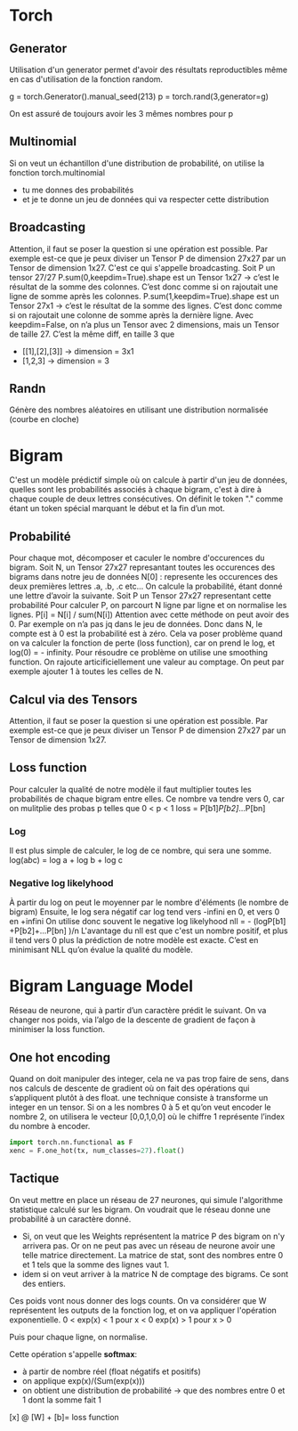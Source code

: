 # Torch
## Generator
Utilisation d'un generator permet d'avoir des résultats reproductibles même en cas d'utilisation de la fonction random.

g = torch.Generator().manual_seed(213) 
p = torch.rand(3,generator=g)

On est assuré de toujours avoir les 3 mêmes nombres pour p
## Multinomial
Si on veut un échantillon d'une distribution de probabilité, on utilise la fonction torch.multinomial
- tu me donnes des probabilités
- et je te donne un jeu de données qui va respecter cette distribution

## Broadcasting 
Attention, il faut se poser la question si une opération est possible. Par exemple est-ce que je peux diviser un Tensor P de dimension 27x27 par un Tensor de dimension 1x27.
C'est ce qui s'appelle broadcasting.
Soit P un tensor 27/27
P.sum(0,keepdim=True).shape est un Tensor 1x27 -> c’est le résultat de la somme des colonnes. C’est donc comme si on rajoutait une ligne de somme après les colonnes.
P.sum(1,keepdim=True).shape est un Tensor 27x1 -> c’est le résultat de la somme des lignes. C’est donc comme si on rajoutait une colonne de somme après la dernière ligne.
Avec keepdim=False, on n’a plus un Tensor avec 2 dimensions, mais un Tensor de taille 27.
C’est la même diff, en taille 3 que
- [[1],[2],[3]] -> dimension = 3x1
- [1,2,3]       -> dimension = 3

## Randn
Génère des nombres aléatoires en utilisant une distribution normalisée (courbe en cloche)

# Bigram
C'est un modèle prédictif simple où on calcule à partir d'un jeu de données, quelles sont les probabilités associés à chaque bigram, c'est à dire à chaque couple de deux lettres consécutives.
On définit le token "." comme étant un token spécial marquant le début et la fin d’un mot.
## Probabilité
Pour chaque mot, décomposer et caculer le nombre d'occurences du bigram. 
Soit N, un Tensor 27x27 represantant toutes les occurences des bigrams dans notre jeu de données
N[0] : represente les occurences des deux premières lettres .a, .b, .c etc...
On calcule la probabilité, étant donné une lettre d’avoir la suivante.
Soit P un Tensor 27x27 representant cette probabilité
Pour calculer P, on parcourt N ligne par ligne et on normalise les lignes.
P[i] = N[i] / sum(N[i])
Attention avec cette méthode on peut avoir des 0. Par exemple on n’a pas jq dans le jeu de données. Donc dans N, le compte est à 0 est la probabilité est à zéro.
Cela va poser problème quand on va calculer la fonction de perte (loss function), car on prend le log, et log(0) = - infinity.
Pour résoudre ce problème on utilise une smoothing function.
On rajoute articificiellement une valeur au comptage.
On peut par exemple ajouter 1 à toutes les celles de N. 

## Calcul via des Tensors
Attention, il faut se poser la question si une opération est possible. Par exemple est-ce que je peux diviser un Tensor P de dimension 27x27 par un Tensor de dimension 1x27.

## Loss function
Pour calculer la qualité de notre modèle il faut multiplier toutes les probabilités de chaque bigram entre elles.
Ce nombre va tendre vers 0, car on mulitplie des probas p telles que 0 < p < 1
loss = P[b1]*P[b2]*...P[bn] 

### Log
Il est plus simple de calculer, le log de ce nombre, qui sera une somme.
log(a*b*c) = log a + log b + log c
### Negative log likelyhood
À partir du log on peut le moyenner par le nombre d'éléments (le nombre de bigram)
Ensuite, le log sera négatif car log tend vers -infini en 0, et vers 0 en +infini
On utilise donc souvent le negative log likelyhood
nll = - (logP[b1] +P[b2]+...P[bn] )/n
L'avantage du nll est que c'est un nombre positif, et plus il tend vers 0 plus la prédiction de notre modèle est exacte.
C’est en minimisant NLL qu’on évalue la qualité du modèle.

# Bigram Language Model
Réseau de neurone, qui à partir d’un caractère prédit le suivant.
On va changer nos poids, via l’algo de la descente de gradient de façon à minimiser la loss function.

## One hot encoding
Quand on doit manipuler des integer, cela ne va pas trop faire de sens, dans nos calculs de descente de gradient où on fait des opérations qui s’appliquent plutôt à des float.
une technique consiste à transforme un integer en un tensor.
Si on a les nombres 0 à 5 et qu’on veut encoder le nombre 2, on utilisera le vecteur [0,0,1,0,0] où le chiffre 1 représente l’index du nombre à encoder.
```python
import torch.nn.functional as F
xenc = F.one_hot(tx, num_classes=27).float()
```

## Tactique
On veut mettre en place un réseau de 27 neurones, qui simule l'algorithme statistique calculé sur les bigram.
On voudrait que le réseau donne une probabilité à un caractère donné.
- Si, on veut que les Weights représentent la matrice P des bigram on n'y arrivera pas. Or on ne peut pas avec un réseau de neurone avoir une telle matrice directement. La matrice de stat, sont des nombres entre 0 et 1 tels que la somme des lignes vaut 1.
- idem si on veut arriver à la matrice N de comptage des bigrams. Ce sont des entiers.


Ces poids vont nous donner des logs counts.
On va considérer que W représentent les outputs de la fonction log, et on va appliquer l'opération exponentielle.
0 < exp(x) < 1 pour x < 0
exp(x) > 1 pour x > 0

Puis pour chaque ligne, on normalise.

Cette opération s'appelle **softmax**:
- à partir de nombre réel (float négatifs et positifs)
- on applique exp(x)/(Sum(exp(x)))
- on obtient une distribution de probabilité -> que des nombres entre 0 et 1 dont la somme fait 1

[x] @ [W] + [b]= loss function 


